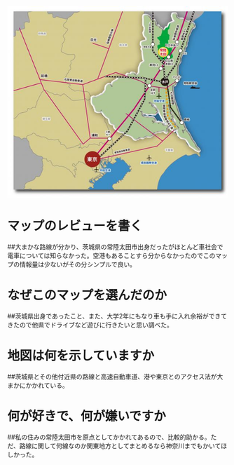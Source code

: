 ![](images/マップ.jpg)
# マップのレビューを書く
##大まかな路線が分かり、茨城県の常陸太田市出身だったがほとんど車社会で電車については知らなかった。空港もあることすら分からなかったのでこのマップの情報量は少ないがその分シンプルで良い。
# なぜこのマップを選んだのか
##茨城県出身であったこと、また、大学2年にもなり車も手に入れ余裕ができてきたので他県でドライブなど遊びに行きたいと思い調べた。
# 地図は何を示していますか
##茨城県とその他付近県の路線と高速自動車道、港や東京とのアクセス法が大まかにかかれている。
# 何が好きで、何が嫌いですか
##私の住みの常陸太田市を原点としてかかれてあるので、比較的助かる。ただ、路線に関して何線なのか関東地方としてまとめるなら神奈川までもかいてほしかった。